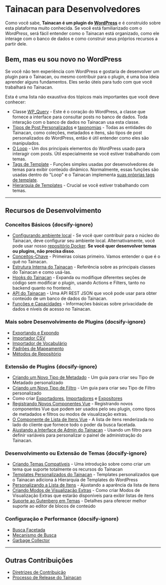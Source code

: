 # Tainacan para Desenvolvedores

Como você sabe, **Tainacan é um plugin do [WordPress](https://br.wordpress.org)** e é construído sobre esta plataforma muito conhecida. Se você está familiarizado com o _WordPress_, será fácil entender como o Tainacan está organizado, como ele interage com o banco de dados e como construir seus próprios recursos a partir dele.

## Bem, mas eu sou novo no WordPress

Se você não tem experiência com WordPress e gostaria de desenvolver um plugin para o Tainacan, ou mesmo contribuir para o plugin, é uma boa ideia aprender alguns fundamentos. Eles serão úteis para tudo com que você trabalhará no Tainacan.

Esta é uma lista não exaustiva dos tópicos mais importantes que você deve conhecer:

<div class="two-columns-list">

- Classe [WP_Query](https://developer.wordpress.org/reference/classes/wp_query/ ":ignore") - Este é o coração do WordPress, a classe que fornece a interface para consultar posts no banco de dados. Toda interação com o banco de dados no Tainacan usa esta classe.
- [Tipos de Post Personalizados](https://wordpress.org/support/article/post-types/ ":ignore") e [taxonomias](https://codex.wordpress.org/Taxonomies ":ignore") - Todas as entidades do Tainacan, como coleções, metadados e itens, são tipos de post personalizados do WordPress, então é útil entender como eles são manipulados.
- [O Loop](https://developer.wordpress.org/themes/basics/the-loop/ ":ignore") - Um dos principais elementos do WordPress usado para interagir com posts. Útil especialmente se você estiver trabalhando com temas.
- [Tags de Template](https://developer.wordpress.org/themes/basics/template-tags/ ":ignore") - Funções simples usadas por desenvolvedores de temas para exibir conteúdo dinâmico. Normalmente, essas funções são usadas dentro do "Loop" e o Tainacan implementa [suas próprias tags de template](/dev/template-tags.md).
- [Hierarquia de Templates](https://developer.wordpress.org/themes/basics/template-hierarchy/ ":ignore") - Crucial se você estiver trabalhando com temas.

</div>

---

## Recursos de Desenvolvimento

### Conceitos Básicos {docsify-ignore}

<div class="two-columns-list">

- [Configurando ambiente local](/dev/setup-local.md) - Se você quer contribuir para o núcleo do Tainacan, deve configurar seu ambiente local. Alternativamente, você pode usar nosso [repositório Docker](https://github.com/tainacan/tainacan-docker ":ignore"). **Se você quer desenvolver temas ou plugins, não precisa disso**.
- [Conceitos-Chave](/dev/key-concepts.md) - Primeiras coisas primeiro. Vamos entender o que é o quê no Tainacan.
- [Estrutura Interna do Tainacan](/dev/internal-api.md) - Referência sobre as principais classes do Tainacan e como usá-las.
- [Hooks do Tainacan](/dev/hooks.md) - Expanda ou modifique diferentes seções de código sem modificar o plugin, usando Actions e Filters, tanto no backend quanto no frontend.
- [API do Tainacan](https://redocly.github.io/redoc/?url=https://github.com/tainacan/tainacan-wiki/raw/master/dev/openapi.json ":ignore") - Uma API REST JSON que você pode usar para obter conteúdo de um banco de dados do Tainacan.
- [Funções e Capacidades](/dev/roles-capabilities.md) - Informações básicas sobre privacidade de dados e níveis de acesso no Tainacan.

</div>

### Mais sobre Desenvolvimento de Plugins {docsify-ignore}

<div class="three-columns-list">

- [Exportando e Expondo](/dev/exporting-and-exposing.md)
- [Importador CSV](/dev/csv-importer.md)
- [Importador de Vocabulário](/dev/vocabulary-importer.md)
- [Padrões de Mapeamento](/dev/mapping-standards.md)
- [Métodos de Repositório](/dev/repository-methods.md)

</div>

### Extensão de Plugins {docsify-ignore}

<div class="two-columns-list">

- [Criando um Novo Tipo de Metadado](/dev/creating-metadata-type.md) - Um guia para criar seu Tipo de Metadado personalizado
- [Criando um Novo Tipo de Filtro](/dev/creating-filters-type.md) - Um guia para criar seu Tipo de Filtro personalizado
- Como criar [Exportadores](/dev/exporter-flow.md), [Importadores](/dev/importer-flow.md) e [Expositores](/dev/exposers.md)
- [Registrando Novos Componentes Vue](/dev/registering-custom-vue-components.md) - Registrando novos componentes Vue que podem ser usados pelo seu plugin, como tipos de metadados e filtros ou modos de visualização extras.
- [O Componente de Lista de Itens Vue](/dev/the-vue-items-list-component.md) - A lista de itens renderizada no lado do cliente que fornece todo o poder da busca facetada.
- [Ajustando a Interface de Admin do Tainacan](/dev/admin-ui-options.md) - Usando um filtro para definir variáveis para personalizar o painel de administração do Tainacan.

</div>

### Desenvolvimento ou Extensão de Temas {docsify-ignore}

<div class="two-columns-list">

- [Criando Temas Compatíveis](/dev/creating-compatible-themes.md) - Uma introdução sobre como criar um tema que suporte totalmente os recursos do Tainacan
- [Templates Personalizados do Tainacan](/dev/custom-templates.md) - Templates personalizados que o Tainacan adiciona à Hierarquia de Templates do WordPress
- [Personalizando a Lista de Itens](/dev/customizing-the-items-list.md) - Ajustando a aparência da lista de itens
- [Criando Modos de Visualização Extras](/dev/extra-view-modes) - Como criar Modos de Visualização Extras que estarão disponíveis para exibir listas de itens
- [Suporte ao Gutenberg em Temas](/dev/theme-gutenberg-support.md) - Detalhes para oferecer melhor suporte ao editor de blocos de conteúdo

</div>

### Configuração e Performance {docsify-ignore}

<div class="three-columns-list">

- [Busca Facetada](/dev/faceted-search.md)
- [Mecanismo de Busca](/dev/search-engine.md)
- [Garbage Collector](/dev/garbage-collector.md)

</div>

---

## Outras Contribuições

<div class="three-columns-list">

- [Diretrizes de Contribuição](/dev/CONTRIBUTING.md)
- [Processo de Release do Tainacan](/dev/release.md)

</div>
